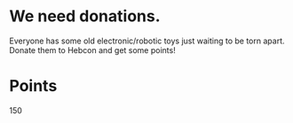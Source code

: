 # We need donations.
Everyone has some old electronic/robotic toys just waiting to be torn apart. Donate them to Hebcon and get some points!

# Points
150
